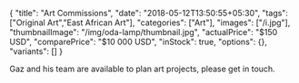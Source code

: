 {
    "title": "Art Commissions",
    "date": "2018-05-12T13:50:55+05:30",
    "tags": ["Original Art","East African Art"],
    "categories": ["Art"],
    "images": ["/i.jpg"],
    "thumbnailImage": "/img/oda-lamp/thumbnail.jpg",
    "actualPrice": "$150 USD",
    "comparePrice": "$10 000 USD",
    "inStock": true,
    "options": {},
    "variants": []
}

Gaz and his team are available to plan art projects, please get in touch.
